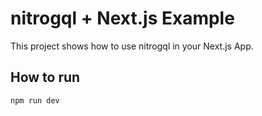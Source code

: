 # nitrogql + Next.js Example

This project shows how to use nitrogql in your Next.js App.

## How to run

```sh
npm run dev
```